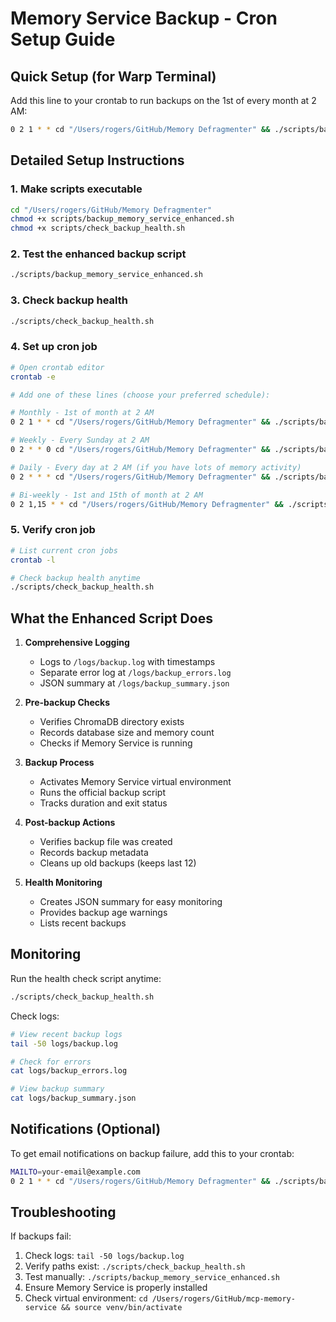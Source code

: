 # Memory Service Backup - Cron Setup Guide

## Quick Setup (for Warp Terminal)

Add this line to your crontab to run backups on the 1st of every month at 2 AM:

```bash
0 2 1 * * cd "/Users/rogers/GitHub/Memory Defragmenter" && ./scripts/backup_memory_service_enhanced.sh
```

## Detailed Setup Instructions

### 1. Make scripts executable
```bash
cd "/Users/rogers/GitHub/Memory Defragmenter"
chmod +x scripts/backup_memory_service_enhanced.sh
chmod +x scripts/check_backup_health.sh
```

### 2. Test the enhanced backup script
```bash
./scripts/backup_memory_service_enhanced.sh
```

### 3. Check backup health
```bash
./scripts/check_backup_health.sh
```

### 4. Set up cron job
```bash
# Open crontab editor
crontab -e

# Add one of these lines (choose your preferred schedule):

# Monthly - 1st of month at 2 AM
0 2 1 * * cd "/Users/rogers/GitHub/Memory Defragmenter" && ./scripts/backup_memory_service_enhanced.sh

# Weekly - Every Sunday at 2 AM
0 2 * * 0 cd "/Users/rogers/GitHub/Memory Defragmenter" && ./scripts/backup_memory_service_enhanced.sh

# Daily - Every day at 2 AM (if you have lots of memory activity)
0 2 * * * cd "/Users/rogers/GitHub/Memory Defragmenter" && ./scripts/backup_memory_service_enhanced.sh

# Bi-weekly - 1st and 15th of month at 2 AM
0 2 1,15 * * cd "/Users/rogers/GitHub/Memory Defragmenter" && ./scripts/backup_memory_service_enhanced.sh
```

### 5. Verify cron job
```bash
# List current cron jobs
crontab -l

# Check backup health anytime
./scripts/check_backup_health.sh
```

## What the Enhanced Script Does

1. **Comprehensive Logging**
   - Logs to `/logs/backup.log` with timestamps
   - Separate error log at `/logs/backup_errors.log`
   - JSON summary at `/logs/backup_summary.json`

2. **Pre-backup Checks**
   - Verifies ChromaDB directory exists
   - Records database size and memory count
   - Checks if Memory Service is running

3. **Backup Process**
   - Activates Memory Service virtual environment
   - Runs the official backup script
   - Tracks duration and exit status

4. **Post-backup Actions**
   - Verifies backup file was created
   - Records backup metadata
   - Cleans up old backups (keeps last 12)

5. **Health Monitoring**
   - Creates JSON summary for easy monitoring
   - Provides backup age warnings
   - Lists recent backups

## Monitoring

Run the health check script anytime:
```bash
./scripts/check_backup_health.sh
```

Check logs:
```bash
# View recent backup logs
tail -50 logs/backup.log

# Check for errors
cat logs/backup_errors.log

# View backup summary
cat logs/backup_summary.json
```

## Notifications (Optional)

To get email notifications on backup failure, add this to your crontab:
```bash
MAILTO=your-email@example.com
0 2 1 * * cd "/Users/rogers/GitHub/Memory Defragmenter" && ./scripts/backup_memory_service_enhanced.sh || echo "Memory Service backup failed"
```

## Troubleshooting

If backups fail:
1. Check logs: `tail -50 logs/backup.log`
2. Verify paths exist: `./scripts/check_backup_health.sh`
3. Test manually: `./scripts/backup_memory_service_enhanced.sh`
4. Ensure Memory Service is properly installed
5. Check virtual environment: `cd /Users/rogers/GitHub/mcp-memory-service && source venv/bin/activate`
